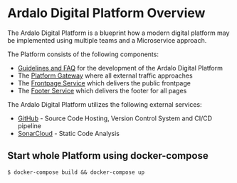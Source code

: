 # Ardalo Digital Platform Overview
The Ardalo Digital Platform is a blueprint how a modern digital platform may be implemented
using multiple teams and a Microservice approach.

The Platform consists of the following components:
  * [Guidelines and FAQ](https://github.com/ardalo/digital-platform-development-guide) for the development of the Ardalo Digital Platform
  * The [Platform Gateway](https://github.com/ardalo/platform-gateway) where all external traffic approaches
  * The [Frontpage Service](https://github.com/ardalo/frontpage-service) which delivers the public frontpage
  * The [Footer Service](https://github.com/ardalo/footer-service) which delivers the footer for all pages

The Ardalo Digital Platform utilizes the following external services:
  * [GitHub](https://github.com/ardalo?tab=repositories) - Source Code Hosting, Version Control System and CI/CD pipeline
  * [SonarCloud](https://sonarcloud.io/organizations/ardalo/projects) - Static Code Analysis

## Start whole Platform using docker-compose
```console
$ docker-compose build && docker-compose up
```
